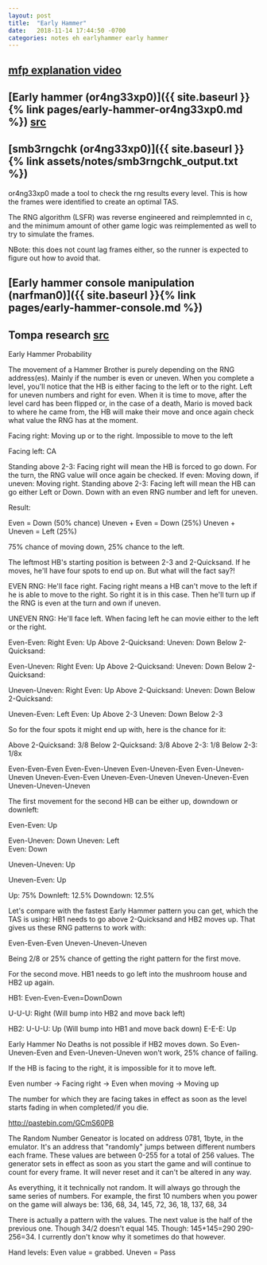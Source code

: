 ```yaml
---
layout: post
title:  "Early Hammer"
date:   2018-11-14 17:44:50 -0700
categories: notes eh earlyhammer early hammer
---
```


## [mfp explanation video](https://youtu.be/2syj3j0Ye_E)

## [Early hammer (or4ng33xp0)]({{ site.baseurl }}{% link pages/early-hammer-or4ng33xp0.md %}) [src](http://smb3.bf0.org/)

## [smb3rngchk (or4ng33xp0)]({{ site.baseurl }}{% link assets/notes/smb3rngchk_output.txt %})

or4ng33xp0 made a tool to check the rng results every level. This is how the frames were identified
to create an optimal TAS.

The RNG algorithm (LSFR) was reverse engineered and reimplemnted in c, and the
minimum amount of other game logic was reimplemented as well to try to
simulate the frames.

NBote: this does not count lag frames either, so the runner is expected to figure
out how to avoid that.

## [Early hammer console manipulation (narfman0)]({{ site.baseurl }}{% link pages/early-hammer-console.md %})

## Tompa research [src](http://pastebin.com/qrqFaxj2)

Early Hammer Probability

The movement of a Hammer Brother is purely depending on the RNG address(es). Mainly if the number is even or uneven. When you complete a level, you'll notice that the HB is either facing to the left or to the right. Left for uneven numbers and right for even. When it is time to move, after the level card has been flipped or, in the case of a death, Mario is moved back to where he came from, the HB will make their move and once again check what value the RNG has at the moment.

Facing right: Moving up or to the right. Impossible to move to the left

Facing left: CA

Standing above 2-3: Facing right will mean the HB is forced to go down. For the turn, the RNG value will once again be checked. If even: Moving down, if uneven: Moving right. Standing above 2-3: Facing left will mean the HB can go either Left or Down. Down with an even RNG number and left for uneven.

Result:

Even = Down (50% chance)
Uneven + Even = Down (25%)
Uneven + Uneven = Left (25%)

75% chance of moving down, 25% chance to the left.

The leftmost HB's starting position is between 2-3 and 2-Quicksand. If he moves, he'll have four spots to end up on. But what will the fact say?!

EVEN RNG: He'll face right. Facing right means a HB can't move to the left if he is able to move to the right. So right it is in this case. Then he'll turn up if the RNG is even at the turn and own if uneven.

UNEVEN RNG: He'll face left. When facing left he can movie either to the left or the right.

 
Even-Even:      Right
    Even:       Up      Above 2-Quicksand:
    Uneven:     Down    Below 2-Quicksand:
   
Even-Uneven:    Right
    Even:       Up      Above 2-Quicksand:
    Uneven:     Down    Below 2-Quicksand:
 
Uneven-Uneven:  Right
    Even:       Up      Above 2-Quicksand:
    Uneven:     Down    Below 2-Quicksand:
   
Uneven-Even:    Left
    Even:       Up      Above 2-3
    Uneven:     Down    Below 2-3

So for the four spots it might end up with, here is the chance for it:

Above 2-Quicksand:  3/8
Below 2-Quicksand:  3/8
Above 2-3:          1/8
Below 2-3:          1/8x
 
Even-Even-Even
Even-Even-Uneven
Even-Uneven-Even
Even-Uneven-Uneven
Uneven-Even-Even
Uneven-Even-Uneven
Uneven-Uneven-Even
Uneven-Uneven-Uneven

The first movement for the second HB can be either up, downdown or downleft:

 
Even-Even: Up
 
Even-Uneven:    Down
    Uneven:     Left   
    Even:       Down
   
Uneven-Uneven:  Up
 
Uneven-Even:    Up
 
Up: 75%
Downleft: 12.5%
Downdown: 12.5%

Let's compare with the fastest Early Hammer pattern you can get, which the TAS is using: HB1 needs to go above 2-Quicksand and HB2 moves up. That gives us these RNG patterns to work with:

Even-Even-Even
Uneven-Uneven-Uneven

Being 2/8 or 25% chance of getting the right pattern for the first move.

For the second move. HB1 needs to go left into the mushroom house and HB2 up again.

 
HB1:
Even-Even-Even=DownDown
 
U-U-U: Right (Will bump into HB2 and move back left)
 
 
HB2:
U-U-U: Up (Will bump into HB1 and move back down)
E-E-E: Up

Early Hammer No Deaths is not possible if HB2 moves down. So Even-Uneven-Even and Even-Uneven-Uneven won't work, 25% chance of failing.


If the HB is facing to the right, it is impossible for it to move left.

Even number -> Facing right -> Even when moving -> Moving up

The number for which they are facing takes in effect as soon as the level starts fading in when completed/if you die.


http://pastebin.com/GCmS60PB

The Random Number Geneator is located on address 0781, 1byte, in the emulator. It's an address that "randomly" jumps between different numbers each frame. These values are between 0-255 for a total of 256 values. The generator sets in effect as soon as you start the game and will continue to count for every frame. It will never reset and it can't be altered in any way.

As everything, it it technically not random. It will always go through the same series of numbers. For example, the first 10 numbers when you power on the game will always be: 136, 68, 34, 145, 72, 36, 18, 137, 68, 34

There is actually a pattern with the values. The next value is the half of the previous one. Though 34/2 doesn't equal 145. Though: 145+145=290 290-256=34. I currently don't know why it sometimes do that however.


Hand levels: Even value = grabbed. Uneven = Pass 
